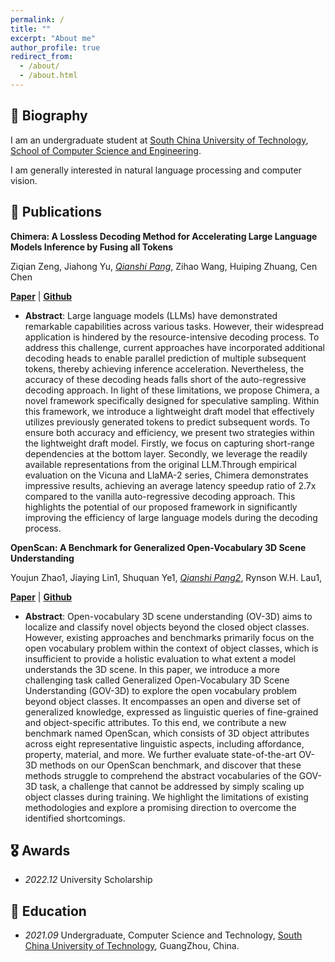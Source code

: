 ```yaml
---
permalink: /
title: ""
excerpt: "About me"
author_profile: true
redirect_from: 
  - /about/
  - /about.html
---
```


<!-- ## About Me -->
## 📝 Biography

I am an undergraduate student at [South China University of Technology](https://www.scut.edu.cn/new/), [School of Computer Science and Engineering](https://www2.scut.edu.cn/cs/).

I am generally interested in natural language processing and computer vision.

## 📝 Publications


**Chimera: A Lossless Decoding Method for Accelerating Large Language Models Inference by Fusing all Tokens**

Ziqian Zeng, Jiahong Yu, *<ins>Qianshi Pang</ins>*, Zihao Wang, Huiping Zhuang, Cen Chen


<p><a href="https://arxiv.org/abs/2402.15758"><strong>Paper</strong></a> | <a href="https://github.com/kafkayu/Chimera"><strong>Github</strong></a></p>


- **Abstract**: Large language models (LLMs) have demonstrated remarkable capabilities across various tasks. However, their widespread application is hindered by the resource-intensive decoding process. To address this challenge, current approaches have incorporated additional decoding heads to enable parallel prediction of multiple subsequent tokens, thereby achieving inference acceleration. Nevertheless, the accuracy of these decoding heads falls short of the auto-regressive decoding approach.
In light of these limitations, we propose Chimera, a novel framework specifically designed for speculative sampling. Within this framework, we introduce a lightweight draft model that effectively utilizes previously generated tokens to predict subsequent words. To ensure both accuracy and efficiency, we present two strategies within the lightweight draft model. Firstly, we focus on capturing short-range dependencies at the bottom layer. Secondly, we leverage the readily available representations from the original LLM.Through empirical evaluation on the Vicuna and LlaMA-2 series, Chimera demonstrates impressive results, achieving an average latency speedup ratio of 2.7x compared to the vanilla auto-regressive decoding approach. This highlights the potential of our proposed framework in significantly improving the efficiency of large language models during the decoding process. 

**OpenScan: A Benchmark for Generalized Open-Vocabulary 3D Scene Understanding**

Youjun Zhao1, Jiaying Lin1, Shuquan Ye1, *<ins>Qianshi Pang2</ins>*, Rynson W.H. Lau1, 

<p><a href="https://arxiv.org/abs/2408.11030"><strong>Paper</strong></a> | <a href="https://github.com/YoujunZhao/OpenScan"><strong>Github</strong></a></p>


- **Abstract**: Open-vocabulary 3D scene understanding (OV-3D) aims to localize and classify novel objects beyond the closed object classes. However, existing approaches and benchmarks primarily focus on the open vocabulary problem within the context of object classes, which is insufficient to provide a holistic evaluation to what extent a model understands the 3D scene. In this paper, we introduce a more challenging task called Generalized Open-Vocabulary 3D Scene Understanding (GOV-3D) to explore the open vocabulary problem beyond object classes. It encompasses an open and diverse set of generalized knowledge, expressed as linguistic queries of fine-grained and object-specific attributes. To this end, we contribute a new benchmark named OpenScan, which consists of 3D object attributes across eight representative linguistic aspects, including affordance, property, material, and more. We further evaluate state-of-the-art OV-3D methods on our OpenScan benchmark, and discover that these methods struggle to comprehend the abstract vocabularies of the GOV-3D task, a challenge that cannot be addressed by simply scaling up object classes during training. We highlight the limitations of existing methodologies and explore a promising direction to overcome the identified shortcomings. 



## 🎖 Awards

- *2022.12* University Scholarship
 
## 📖 Education

- *2021.09* Undergraduate, Computer Science and Technology, [South China University of Technology](https://www.scut.edu.cn/new/), GuangZhou, China.

